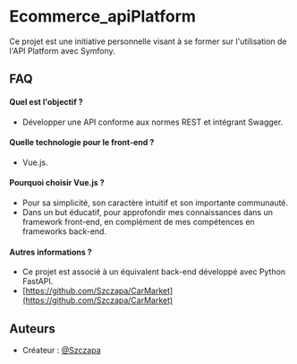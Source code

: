 # Ecommerce_apiPlatform

Ce projet est une initiative personnelle visant à se former sur l'utilisation de l'API Platform avec Symfony.

## FAQ

#### Quel est l'objectif ?
- Développer une API conforme aux normes REST et intégrant Swagger.

#### Quelle technologie pour le front-end ?
- Vue.js.

#### Pourquoi choisir Vue.js ?
- Pour sa simplicité, son caractère intuitif et son importante communauté.
- Dans un but éducatif, pour approfondir mes connaissances dans un framework front-end, en complément de mes compétences en frameworks back-end.

#### Autres informations ?
- Ce projet est associé à un équivalent back-end développé avec Python FastAPI.
- [https://github.com/Szczapa/CarMarket](https://github.com/Szczapa/CarMarket)

## Auteurs

- Créateur : [@Szczapa](https://github.com/Szczapa)

 

